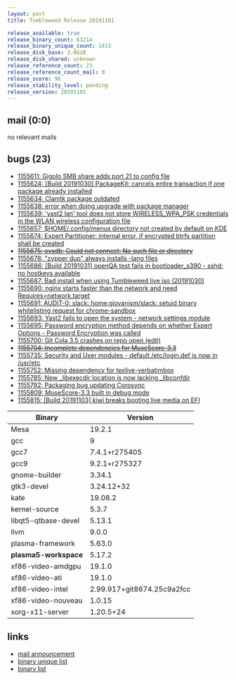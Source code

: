```yaml
---
layout: post
title: Tumbleweed Release 20191101

release_available: true
release_binary_count: 61214
release_binary_unique_count: 1413
release_disk_base: 3.0GiB
release_disk_shared: unknown
release_reference_count: 23
release_reference_count_mail: 0
release_score: 96
release_stability_level: pending
release_version: 20191101
---
```


## mail (0:0)

no relevant mails

## bugs (23)

<!--more-->

- [1155611: Gigolo SMB share adds port 21 to config file](https://bugzilla.opensuse.org/show_bug.cgi?id=1155611)
- [1155624: \[Build 20191030\] PackageKit: cancels entire transaction if one package already installed](https://bugzilla.opensuse.org/show_bug.cgi?id=1155624)
- [1155634: Clamtk package outdated](https://bugzilla.opensuse.org/show_bug.cgi?id=1155634)
- [1155638: error when doing upgrade with package manager](https://bugzilla.opensuse.org/show_bug.cgi?id=1155638)
- [1155639: 'yast2 lan' tool does not store WIRELESS_WPA_PSK credentials in the WLAN wireless configuration file](https://bugzilla.opensuse.org/show_bug.cgi?id=1155639)
- [1155657: $HOME/.config/menus directory not created by default on KDE](https://bugzilla.opensuse.org/show_bug.cgi?id=1155657)
- [1155674: Expert Partitioner: internal error, if encrypted btrfs partition shall be created](https://bugzilla.opensuse.org/show_bug.cgi?id=1155674)
- ~~[1155675: ovsdb: Could not connect: No such file or directory](https://bugzilla.opensuse.org/show_bug.cgi?id=1155675)~~
- [1155678: "zypper dup" always installs -lang files](https://bugzilla.opensuse.org/show_bug.cgi?id=1155678)
- [1155686: \[Build 20191031\] openQA test fails in bootloader_s390 - sshd: no hostkeys available](https://bugzilla.opensuse.org/show_bug.cgi?id=1155686)
- [1155687: Bad install when using Tumbleweed live iso (20191030)](https://bugzilla.opensuse.org/show_bug.cgi?id=1155687)
- [1155690: nginx starts faster than the network and need Requires=network.target](https://bugzilla.opensuse.org/show_bug.cgi?id=1155690)
- [1155691: AUDIT-0: slack: home:giovanism/slack: setuid binary whitelisting request for chrome-sandbox](https://bugzilla.opensuse.org/show_bug.cgi?id=1155691)
- [1155693: Yast2 fails to open the system - network settings module](https://bugzilla.opensuse.org/show_bug.cgi?id=1155693)
- [1155695: Password encryption method depends on whether Expert Options - Password Encryption was called](https://bugzilla.opensuse.org/show_bug.cgi?id=1155695)
- [1155700: Git Cola 3.5 crashes on repo open (edit)](https://bugzilla.opensuse.org/show_bug.cgi?id=1155700)
- ~~[1155704: Incomplete dependencies for MuseScore-3.3](https://bugzilla.opensuse.org/show_bug.cgi?id=1155704)~~
- [1155735: Security and User modules - default /etc/login.def is now in /usr/etc](https://bugzilla.opensuse.org/show_bug.cgi?id=1155735)
- [1155752: Missing dependency for texlive-verbatimbox](https://bugzilla.opensuse.org/show_bug.cgi?id=1155752)
- [1155785: New _libexecdir location is now lacking _libconfdir](https://bugzilla.opensuse.org/show_bug.cgi?id=1155785)
- [1155792: Packaging bug updating Corosync](https://bugzilla.opensuse.org/show_bug.cgi?id=1155792)
- [1155809: MuseScore-3.3 built in debug mode](https://bugzilla.opensuse.org/show_bug.cgi?id=1155809)
- [1155815: \[Build 20191103\] kiwi breaks booting live media on EFI](https://bugzilla.opensuse.org/show_bug.cgi?id=1155815)

Binary | Version
--- | ---
Mesa | 19.2.1
gcc | 9
gcc7 | 7.4.1+r275405
gcc9 | 9.2.1+r275327
gnome-builder | 3.34.1
gtk3-devel | 3.24.12+32
kate | 19.08.2
kernel-source | 5.3.7
libqt5-qtbase-devel | 5.13.1
llvm | 9.0.0
plasma-framework | 5.63.0
**plasma5-workspace** | 5.17.2
xf86-video-amdgpu | 19.1.0
xf86-video-ati | 19.1.0
xf86-video-intel | 2.99.917+git8674.25c9a2fcc
xf86-video-nouveau | 1.0.15
xorg-x11-server | 1.20.5+24

## links

- [mail announcement](https://lists.opensuse.org/opensuse-factory/2019-11/msg00023.html)
- [binary unique list](http://download.opensuse.org/history/20191101/rpm.unique.list)
- [binary list](http://download.opensuse.org/history/20191101/rpm.list)
